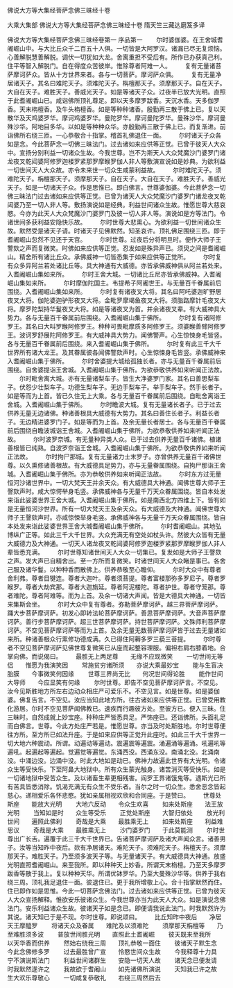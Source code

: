 <!-- { "loadSidebar": true } -->
佛说大方等大集经菩萨念佛三昧经十卷


大乘大集部
佛说大方等大集经菩萨念佛三昧经十卷
隋天竺三藏达磨笈多译


佛说大方等大集经菩萨念佛三昧经卷第一
序品第一
　　尔时婆伽婆。在王舍城耆阇崛山中。与大比丘众千二百五十人俱。一切皆是大阿罗汉。诸漏已尽无复烦恼。心善解脱慧善解脱。调伏一切犹如大龙。舍离重担不受后有。所作已办获真己利。住平等智入解脱门。自在得度众苦彼岸。惟除尊者阿难一人。
　　复有无量诸菩萨摩诃萨众。皆从十方世界来者。各与一切菩萨。摩诃萨众俱。
　　复有无量净居诸天子。其名曰难陀天子。须难陀天子。栴檀那天子。须摩那天子。自在天子。大自在天子。难胜天子。善威光天子。如是等诸天子众。过夜半已放大光明。直照于此耆阇崛山已。咸诣佛所顶礼尊足。即以天多摩罗跋香。天沉水香。天多伽罗香。天末栴檀香。及牛头栴檀香。如是等种种诸香。殷勤再三散于佛上已。复以天散华及天鸡婆罗华。摩诃鸡婆罗华。曼陀罗华。摩诃曼陀罗华。曼殊沙华。摩诃曼殊沙华。阿地目多华。以如是等种种众华。亦殷勤再三散于佛上已。而复渐进。前诣佛所右绕三匝。一心恭敬合十指掌。稽首礼佛退住一面。
　　尔时诸天子众各如是念。今此菩萨念一切佛三昧法门。过去诸如来应供等正觉。已曾于彼天人大众中。宣扬分别利益一切诸众生故。今我世尊。岂不为斯天人大众梵魔沙门婆罗门诸龙夜叉乾闼婆阿修罗迦楼罗紧那罗摩睺罗伽人非人等敷演宣说如是妙典。为欲利益一切世间天人大众故。亦令未来世一切众生咸蒙利益故。
　　尔时难陀天子。须难陀天子。栴檀那天子。须摩那天子。自在天子。大自在天子。难胜天子。善威光天子。如是一切诸天子众。作是思惟已。即白佛言。世尊婆伽婆。今此菩萨念一切佛三昧法门过去诸如来应供等正觉。已曾为诸天人大众梵魔沙门婆罗门诸龙夜叉乾闼婆乃至一切人非人等。敷扬演说如是经典。利益世间诸众生故。惟愿世尊大慈哀愍。今亦为此天人大众梵魔沙门婆罗门及彼一切人非人等。演说如是方等法门。令诸世间多获利益安隐快乐故。
　　尔时世尊大悲熏心。为欲利益一切世间诸众生故。默然受是诸天子请。时诸天子见佛默然。知圣哀许。顶礼佛足围绕三匝。即于耆阇崛山忽然不见还于天宫。
　　尔时世尊。过夜后分将明旦时。便作大师子王警欬之声而复微笑。时佛如来应供等正觉。忍发如是殊异声已。须臾之间是耆阇崛山。精舍所有诸比丘众。承佛威神一切皆悉集于如来应供等正觉所。
　　尔时复有众多异阿兰若处诸比丘等。具大神通有大威德。亦皆承佛威神俱从阿兰若处来。入耆阇崛山集如来所。
　　尔时王舍大城。一切诸比丘尼亦皆承佛威神。入耆阇崛山集如来所。
　　尔时摩伽陀国主。韦提希子阿阇世王。与无量百千眷属前后围绕。入耆阇崛山集如来所。
　　尔时复有诸夜叉大将。其名曰阿吒婆迦旷野居夜叉大将。伽陀婆迦驴形夜叉大将。金毗罗摩竭鱼夜叉大将。须脂路摩针毛夜叉大将。摩罗陀梨持华鬘夜叉大将。如是等诸夜叉为首。并余诸夜叉辈。有大威神具大势力。各与无量百千眷属前后围绕。入耆阇崛山集于佛所。
　　尔时复有诸阿修罗王。其名曰大叫罗睺阿修罗王。种种可畏毗摩质多阿修罗王。须婆睺善臂阿修罗王。波诃罗舒展陀阿修罗王。有大威神具大势力。闻佛警声。心生惊悚身毛皆竖。各与无量百千眷属前后围绕。来入耆阇崛山集于佛所。
　　尔时复有此三千大千世界所有诸大龙王。及其眷属彼各闻佛警欬声时。心生惊悚身毛皆竖。承佛威神来入耆阇崛山集于佛所。
　　尔时舍婆提大城给孤独长者。亦与无量百千眷属前后围绕。自舍婆提诣王舍城。入耆阇崛山集于佛所。为欲恭敬供养如来听闻正法故。
　　尔时毗舍离大城。亦有无量诸梨车子。皆生大净婆罗门家。其名曰善思梨车子。伏怨少壮梨车子。功德生梨车子。无边手梨车子。举手梨车子。然手长者子。如是等而为上首。皆已久住无上大乘。各与无量百千眷属前后围绕。自毗舍离诣王舍城。入耆阇崛山集于佛所。
　　尔时瞻波大城。复有无量诸长者子。已于过去供养无量无边诸佛。种诸善根具大威德有大势力。其名曰善住长者子。利益长者子。无边精进婆罗门子。如是等而为上首。及余无量长者居士。各与无量百千眷属前后围绕自瞻波城诣王舍城。入耆阇崛山集于佛所。为欲恭敬供养如来听闻正法故。
　　尔时波罗奈城。有无量种异类人众。已于过去供养无量百千诸佛。植诸善根皆已纯熟。自波罗奈诣王舍城。入耆阇崛山集于佛所。为欲恭敬供养如来听闻正法故。
　　尔时拘尸那城。复有无量诸力士末罗子。亦曾供养无量百千诸佛世尊。以久熏修诸善根故。有大威德具足势力。亦与无量眷属围绕。自拘尸那诣王舍城。入耆阇崛山集于佛所。亦为恭敬供养如来听闻正法故。
　　尔时东方过无量恒河沙诸世界中。一切大梵天王并余天众。有大威德具大神通。闻佛世尊大师子王謦欬声时。咸大惊愕举身毛竖。承佛威神各与无量千万天众眷属围绕。皆自本处发来诣此娑婆世界王舍大城。入耆阇崛山集于佛所。如是南西北方四维上下。皆有如是无量恒河沙世界。所有一切大梵天王及余天众。有大威德及大神通。闻佛世尊大师子王謦欬声时。亦咸惊悚举身毛竖。承佛威神各与无量千万天众眷属围绕。皆自本处发来诣此娑婆世界王舍大城耆阇崛山集于佛所。
　　尔时耆阇崛山。其地弘博纵广正等。如此三千大千世界。大众充满无有空处如杖头许。然彼大众皆有无量大威德力及大神通。一切天人诸龙夜叉乾闼婆阿修罗迦楼罗紧那罗摩睺罗伽人非人辈皆悉充满。
　　尔时世尊知诸世间天人大众一切集已。复发如是大师子王謦欬之声。发大声已自精舍出。至一方所而复微笑。时诸世间天人大众睹是事已。各舍己服及诸华鬘。以种种香而散佛上。供养恭敬至心瞻仰。
　　尔时大众中有尊者舍利弗。尊者目犍连。尊者大迦叶。尊者须菩提。尊者富楼那弥多罗尼子。尊者罗睺罗。尊者大劫宾那。尊者大迦旃延。尊者阿泥楼陀。尊者护世。尊者守笼那。尊者难陀。尊者阿难等。而为上首。及余一切诸大声闻。皆是大德具大神通。一切皆来集斯会坐。
　　尔时大众中复有尊者。弥勒菩萨摩诃萨。越三界菩萨摩诃萨。踊大步菩萨摩诃萨。初发心即转法轮菩萨摩诃萨。善思菩萨摩诃萨。大音声菩萨摩诃萨。善行步菩萨摩诃萨。超三世菩萨摩诃萨。持世菩萨摩诃萨。文殊师利菩萨摩诃萨。不空见菩萨摩诃萨等而为上首。及余无量无数菩萨摩诃萨皆于过去无量诸如来所。种诸善根众行熏修功德成满。久已得住阿耨多罗三藐三菩提。
　　尔时尊者不空见菩萨摩诃萨见佛世尊复微笑已从座而起整容理服。偏袒右肩右膝着地。合掌向佛。而说偈曰。
　　最胜无上两足尊　　无缘不应现微笑
　　一切世间无等侣　　惟愿为我演笑因
　　常施贫穷诸所须　　亦说大乘最妙宝
　　能与生盲决胎膜　　今事微笑何因缘
　　世尊三界尚无比　　何况世间得论胜
　　能作世间大导师　　今应显笑有何缘
　　尔时世尊。即告不空见菩萨摩诃萨言。不空见。汝今见斯胜地方所左右边动众相庄严可爱乐不。不空见言。如是世尊。如是婆伽婆。佛复告言。不空见。汝应当知此地方所。往古诸如来应供等正觉。已曾受用教化游居。尔时不空见菩萨闻佛教已。速疾而行趣彼方处。至彼方已。便入三昧。住三昧时。自然成就上妙宝座。种种庄严皆悉具足。严饰座已。还诣佛所。头面礼足而白佛言。世尊。今此方处庄严若是。惟愿世尊。亦当及时处斯胜地。尔时世尊便往方所。至方所已如法升座。于是如来应供等正觉升此座时。如此三千大千世界一切大地六种震动。所谓。动遍动等遍动。震遍震等遍震。涌遍涌等遍涌。吼遍吼等遍吼。起遍起等遍起。觉遍觉等遍觉。东涌西没。西涌东没。南涌北没。北涌南没。中涌边没。边涌中没。时此大地如是动已。佛神力故遍此世界有大光明。令诸众生等受快乐。下至阿鼻大地狱中。所有众生蒙光触身。诸苦消灭等受快乐。如是一切诸地狱中受苦众生。及以诸畜生辈更相残害。阎罗王界诸饿鬼等。遇斯光已所有苦具皆悉消除。饥渴充满无有众生不受乐者。当尔之时一切众生。悉舍恶念皆起慈心。递相爱乐各怀悲愍。犹如亲属相视欢欣和合同座。于是赞曰。
　　世尊处斯座　　能放大光明
　　大地六反动　　令众生欢喜
　　如来处斯座　　法王放光明
　　当知如是时　　众生等受乐
　　正觉处斯座　　大智归依处
　　放光利世间　　遍照此佛刹
　　奇哉是大乘　　最胜乘无上
　　如来处斯座　　利益难思议
　　奇哉是大乘　　最胜乘无上
　　沙门婆罗门　　于此莫能测
　　尔时世尊出广长舌。遍覆于此三千大千世界已。告诸菩萨摩诃萨及诸大声闻众言。诸善男子。汝等当知昨中夜后。欻有净居诸天。难陀天子。须难陀天子。栴檀天子。须摩那天子。难胜天子。乃至须多波天子等。与无量诸天子。有大威德具大神通。放盛光明直照耆阇崛山。来至我所。即以种种天上妙香。所谓天末栴檀。乃至天多摩罗跋香等散于我上。复以种种天华。所谓优钵罗华。乃至大曼殊沙华等。供养于我右绕三周。顶礼我足退住一面。彼退住已。更于我所增敬上心。合十指掌默然而住。住已即作如是思惟。今此一切菩萨念佛法门。过去诸如来应供等正觉。已曾为彼天人大众宣扬解释。惟欲安乐彼诸众生。今我世尊亦当为此天人大众。如是演说念佛法门。安乐利益诸众生故。彼诸天子如是念已。即便请我说此法门。时我默然许为其说。诸天知已于是不现。尔时世尊。即说颂曰。
　　比丘知昨中夜后　　净居天王摩醯罗
　　将诸天众及眷属　　难陀及以须难陀
　　须摩那天栴檀等　　乃至难胜须多波
　　普放世间胜光明　　直照此土耆阇崛
　　彼天既来至我所　　以天华香而供养
　　然始右绕我三周　　顶礼恭敬一面住
　　彼诸天子默生念　　今此念佛修多罗
　　过去最胜曾广宣　　怜愍世间众生故
　　今我释尊十力具　　宁不演说斯法门
　　利益世间诸群生　　安隐一切天人故
　　诸天念已便发请　　时我默然遂许之
　　我故欲于耆阇山　　如先诸佛所演说
　　天知我已许之故　　生大欢乐尊敬心
　　一切咸复恭敬礼　　右绕三周然后去
